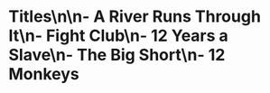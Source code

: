 # Titles\n\n- A River Runs Through It\n- Fight Club\n- 12 Years a Slave\n- The Big Short\n- 12 Monkeys
